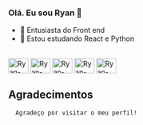 ### Olá. Eu sou Ryan 👋



- 🔭 Entusiasta do Front end
- 🌱 Estou estudando React e Python

<div style="display: inline_block"><br>
   <img align="center" alt="Ryan-HTML" height="30" width="40" src="https://cdn.jsdelivr.net/gh/devicons/devicon/icons/html5/html5-original.svg" /> 
  <img align="center" alt="Ryan-CSS" height="30" width="40" src="https://cdn.jsdelivr.net/gh/devicons/devicon/icons/css3/css3-original.svg" />
  <img align="center" alt="Ryan-JS" height="30" width="40" src="https://cdn.jsdelivr.net/gh/devicons/devicon/icons/javascript/javascript-original.svg" />
  <img align="center" alt="Ryan-BS" height="30" width="40" src="https://cdn.jsdelivr.net/gh/devicons/devicon/icons/bootstrap/bootstrap-original.svg" />
   <img align="center" alt="Ryan-ReactJs" height="30" width="40"src="https://cdn.jsdelivr.net/gh/devicons/devicon/icons/react/react-original.svg" />


   ## Agradecimentos
      Agradeço por visitar o meu perfil!
          
</div>


